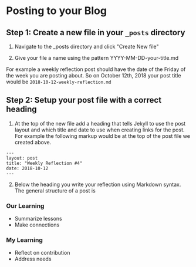 # Posting to your Blog

## Step 1: Create a new file in your ```_posts``` directory

1. Navigate to the _posts directory and click "Create New file"

2. Give your file a name using the pattern YYYY-MM-DD-your-title.md

For example a weekly reflection post should have the date of the Friday of the week you are posting about. So on October 12th, 2018 your post title would be ```2018-10-12-weekly-reflection.md```

## Step 2: Setup your post file with a correct heading

1. At the top of the new file add a heading that tells Jekyll to use the post layout and which title and date to use when creating links for the post. For example the following markup would be at the top of the post file we created above.
```
---
layout: post
title: "Weekly Reflection #4"
date: 2018-10-12
---
```

2. Below the heading you write your reflection using Markdown syntax. The general structure of a post is
### Our Learning
+ Summarize lessons
+ Make connections
### My Learning
+ Reflect on contribution
+ Address needs



